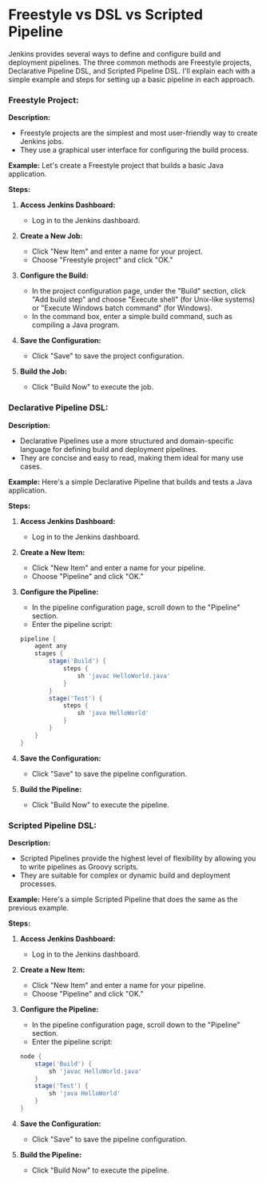 # Freestyle vs DSL vs Scripted Pipeline

Jenkins provides several ways to define and configure build and deployment pipelines. The three common methods are Freestyle projects, Declarative Pipeline DSL, and Scripted Pipeline DSL. I'll explain each with a simple example and steps for setting up a basic pipeline in each approach.

### Freestyle Project:

**Description:**
- Freestyle projects are the simplest and most user-friendly way to create Jenkins jobs.
- They use a graphical user interface for configuring the build process.

**Example:**
Let's create a Freestyle project that builds a basic Java application.

**Steps:**
1. **Access Jenkins Dashboard:**
   - Log in to the Jenkins dashboard.

2. **Create a New Job:**
   - Click "New Item" and enter a name for your project.
   - Choose "Freestyle project" and click "OK."

3. **Configure the Build:**
   - In the project configuration page, under the "Build" section, click "Add build step" and choose "Execute shell" (for Unix-like systems) or "Execute Windows batch command" (for Windows).
   - In the command box, enter a simple build command, such as compiling a Java program.

4. **Save the Configuration:**
   - Click "Save" to save the project configuration.

5. **Build the Job:**
   - Click "Build Now" to execute the job.

### Declarative Pipeline DSL:

**Description:**
- Declarative Pipelines use a more structured and domain-specific language for defining build and deployment pipelines.
- They are concise and easy to read, making them ideal for many use cases.

**Example:**
Here's a simple Declarative Pipeline that builds and tests a Java application.

**Steps:**
1. **Access Jenkins Dashboard:**
   - Log in to the Jenkins dashboard.

2. **Create a New Item:**
   - Click "New Item" and enter a name for your pipeline.
   - Choose "Pipeline" and click "OK."

3. **Configure the Pipeline:**
   - In the pipeline configuration page, scroll down to the "Pipeline" section.
   - Enter the pipeline script:

   ```groovy
   pipeline {
       agent any
       stages {
           stage('Build') {
               steps {
                   sh 'javac HelloWorld.java'
               }
           }
           stage('Test') {
               steps {
                   sh 'java HelloWorld'
               }
           }
       }
   }
   ```

4. **Save the Configuration:**
   - Click "Save" to save the pipeline configuration.

5. **Build the Pipeline:**
   - Click "Build Now" to execute the pipeline.

### Scripted Pipeline DSL:

**Description:**
- Scripted Pipelines provide the highest level of flexibility by allowing you to write pipelines as Groovy scripts.
- They are suitable for complex or dynamic build and deployment processes.

**Example:**
Here's a simple Scripted Pipeline that does the same as the previous example.

**Steps:**
1. **Access Jenkins Dashboard:**
   - Log in to the Jenkins dashboard.

2. **Create a New Item:**
   - Click "New Item" and enter a name for your pipeline.
   - Choose "Pipeline" and click "OK."

3. **Configure the Pipeline:**
   - In the pipeline configuration page, scroll down to the "Pipeline" section.
   - Enter the pipeline script:

   ```groovy
   node {
       stage('Build') {
           sh 'javac HelloWorld.java'
       }
       stage('Test') {
           sh 'java HelloWorld'
       }
   }
   ```

4. **Save the Configuration:**
   - Click "Save" to save the pipeline configuration.

5. **Build the Pipeline:**
   - Click "Build Now" to execute the pipeline.

